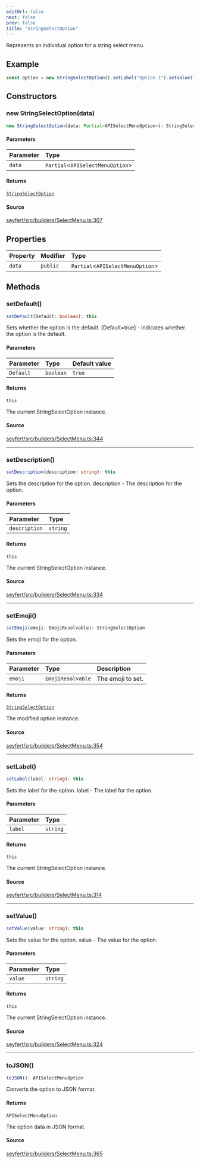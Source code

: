 ```yaml
---
editUrl: false
next: false
prev: false
title: "StringSelectOption"
---
```


Represents an individual option for a string select menu.

## Example

```ts
const option = new StringSelectOption().setLabel("Option 1").setValue("option_1");
```

## Constructors

### new StringSelectOption(data)

```ts
new StringSelectOption(data: Partial<APISelectMenuOption>): StringSelectOption
```

#### Parameters

| Parameter | Type |
| :------ | :------ |
| `data` | `Partial`\<`APISelectMenuOption`\> |

#### Returns

[`StringSelectOption`](/api/classes/stringselectoption/)

#### Source

[seyfert/src/builders/SelectMenu.ts:307](https://github.com/potoland/potocuit/blob/fe122a1/src/builders/SelectMenu.ts#L307)

## Properties

| Property | Modifier | Type |
| :------ | :------ | :------ |
| `data` | `public` | `Partial`\<`APISelectMenuOption`\> |

## Methods

### setDefault()

```ts
setDefault(Default: boolean): this
```

Sets whether the option is the default.
 [Default=true] - Indicates whether the option is the default.

#### Parameters

| Parameter | Type | Default value |
| :------ | :------ | :------ |
| `Default` | `boolean` | `true` |

#### Returns

`this`

The current StringSelectOption instance.

#### Source

[seyfert/src/builders/SelectMenu.ts:344](https://github.com/potoland/potocuit/blob/fe122a1/src/builders/SelectMenu.ts#L344)

***

### setDescription()

```ts
setDescription(description: string): this
```

Sets the description for the option.
 description - The description for the option.

#### Parameters

| Parameter | Type |
| :------ | :------ |
| `description` | `string` |

#### Returns

`this`

The current StringSelectOption instance.

#### Source

[seyfert/src/builders/SelectMenu.ts:334](https://github.com/potoland/potocuit/blob/fe122a1/src/builders/SelectMenu.ts#L334)

***

### setEmoji()

```ts
setEmoji(emoji: EmojiResolvable): StringSelectOption
```

Sets the emoji for the option.

#### Parameters

| Parameter | Type | Description |
| :------ | :------ | :------ |
| `emoji` | `EmojiResolvable` | The emoji to set. |

#### Returns

[`StringSelectOption`](/api/classes/stringselectoption/)

The modified option instance.

#### Source

[seyfert/src/builders/SelectMenu.ts:354](https://github.com/potoland/potocuit/blob/fe122a1/src/builders/SelectMenu.ts#L354)

***

### setLabel()

```ts
setLabel(label: string): this
```

Sets the label for the option.
 label - The label for the option.

#### Parameters

| Parameter | Type |
| :------ | :------ |
| `label` | `string` |

#### Returns

`this`

The current StringSelectOption instance.

#### Source

[seyfert/src/builders/SelectMenu.ts:314](https://github.com/potoland/potocuit/blob/fe122a1/src/builders/SelectMenu.ts#L314)

***

### setValue()

```ts
setValue(value: string): this
```

Sets the value for the option.
 value - The value for the option.

#### Parameters

| Parameter | Type |
| :------ | :------ |
| `value` | `string` |

#### Returns

`this`

The current StringSelectOption instance.

#### Source

[seyfert/src/builders/SelectMenu.ts:324](https://github.com/potoland/potocuit/blob/fe122a1/src/builders/SelectMenu.ts#L324)

***

### toJSON()

```ts
toJSON(): APISelectMenuOption
```

Converts the option to JSON format.

#### Returns

`APISelectMenuOption`

The option data in JSON format.

#### Source

[seyfert/src/builders/SelectMenu.ts:365](https://github.com/potoland/potocuit/blob/fe122a1/src/builders/SelectMenu.ts#L365)
